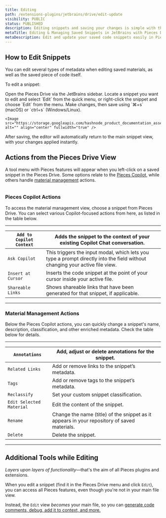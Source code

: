 ```yaml
---
title: Editing
path: /extensions-plugins/jetbrains/drive/edit-update
visibility: PUBLIC
status: PUBLISHED
description: Editing snippets and saving your changes is simple with the Pieces for JetBrains Plugin.
metaTitle: Editing & Managing Saved Snippets in JetBrains with Pieces Drive
metaDescription: Edit and update your saved code snippets easily in Pieces for JetBrains to maintain an up-to-date and organized library.
---
```


## How to Edit Snippets

You can edit several types of metadata when editing saved materials, as well as the saved piece of code itself.

To edit a snippet:

<Steps>
  <Step title="Open the Pieces Drive">
    Open the Pieces Drive via the JetBrains sidebar.
  </Step>

  <Step title="Start Editing the Snippet">
    Locate a snippet you want to edit and select `Edit` from the quick menu, or right-click the snippet and choose `Edit` from the menu.
  </Step>

  <Step title="Edit your Snippet">
    Make changes, then save using `⌘+s` (macOS) or `ctrl+s` (Windows/Linux).

    <Image src="https://storage.googleapis.com/hashnode_product_documentation_assets/jetbrains_plugin_assets/jetbrains_plugin_assets/using_snippets/edit_and_update/editing_snippet.gif" alt="" align="center" fullwidth="true" />
  </Step>
</Steps>

<Callout type="tip">
  After saving, the editor will automatically return to the main snippet view, with your changes applied instantly.
</Callout>

## Actions from the Pieces Drive View

A tool menu with Pieces features will appear when you left-click on a saved snippet in the Pieces Drive. Some options relate to the [Pieces Copilot](/products/extensions-plugins/jetbrains/copilot), while others handle [material management](/products/extensions-plugins/jetbrains/drive) actions.

<Image src="https://storage.googleapis.com/hashnode_product_documentation_assets/jetbrains_plugin_assets/jetbrains_plugin_assets/using_snippets/edit_and_update/edit_selected_material.png" alt="" align="center" fullwidth="true" />

### Pieces Copilot Actions

To access the material management view, choose a snippet from Pieces Drive. You can select various Copilot-focused actions from here, as listed in the table below.

***

| `Add to Copilot Context` | Adds the snippet to the context of your existing Copilot Chat conversation.                                                 |
| ------------------------ | --------------------------------------------------------------------------------------------------------------------------- |
| `Ask Copilot`            | This triggers the input modal, which lets you type a prompt directly into the field without changing your active file view. |
| `Insert at Cursor`       | Inserts the code snippet at the point of your cursor inside your active file.                                               |
| `Shareable Links`        | Shows shareable links that have been generated for that snippet, if applicable.                                             |

***

### Material Management Actions

Below the Pieces Copilot actions, you can quickly change a snippet's name, description, classification, and other enriched metadata. Check the table below for details.

***

| `Annotations`            | Add, adjust or delete annotations for the snippet.                                          |
| ------------------------ | ------------------------------------------------------------------------------------------- |
| `Related Links`          | Add or remove links to the snippet’s metadata.                                              |
| `Tags`                   | Add or remove tags to the snippet’s metadata.                                               |
| `Reclassify`             | Set your custom snippet classification.                                                     |
| `Edit Selected Material` | Edit the content of the snippet.                                                            |
| `Rename`                 | Change the name (title) of the snippet as it appears in your repository of saved materials. |
| `Delete`                 | Delete the snippet.                                                                         |

***

## Additional Tools while Editing

*Layers upon layers of functionality*—that's the aim of all Pieces plugins and extensions.

When you edit a snippet (find it in the Pieces Drive menu and click `Edit`), you can access all Pieces features, even though you're not in your main file view.

Instead, the `Edit` view *becomes* your main file, so you can [generate code comments, debug, add it to context, and more.](/products/extensions-plugins/jetbrains/copilot)